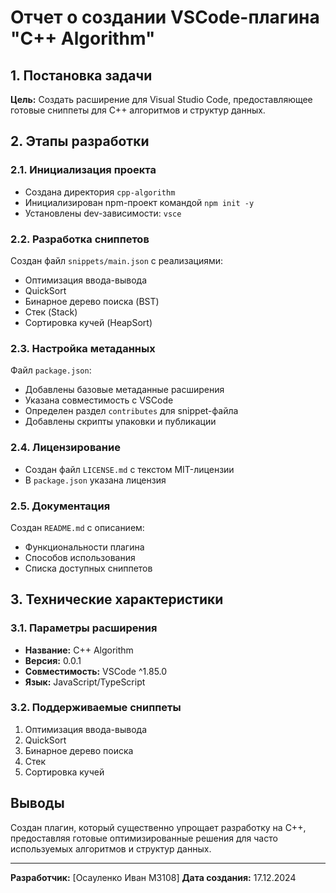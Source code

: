 # Отчет о создании VSCode-плагина "C++ Algorithm"

## 1. Постановка задачи
**Цель:** Создать расширение для Visual Studio Code, предоставляющее готовые сниппеты для C++ алгоритмов и структур данных.

## 2. Этапы разработки

### 2.1. Инициализация проекта
- Создана директория `cpp-algorithm`
- Инициализирован npm-проект командой `npm init -y`
- Установлены dev-зависимости: `vsce`

### 2.2. Разработка сниппетов
Создан файл `snippets/main.json` с реализациями:
- Оптимизация ввода-вывода
- QuickSort
- Бинарное дерево поиска (BST)
- Стек (Stack)
- Сортировка кучей (HeapSort)

### 2.3. Настройка метаданных
Файл `package.json`:
- Добавлены базовые метаданные расширения
- Указана совместимость с VSCode
- Определен раздел `contributes` для snippet-файла
- Добавлены скрипты упаковки и публикации

### 2.4. Лицензирование
- Создан файл `LICENSE.md` с текстом MIT-лицензии
- В `package.json` указана лицензия

### 2.5. Документация
Создан `README.md` с описанием:
- Функциональности плагина
- Способов использования
- Списка доступных сниппетов

## 3. Технические характеристики

### 3.1. Параметры расширения
- **Название:** C++ Algorithm
- **Версия:** 0.0.1
- **Совместимость:** VSCode ^1.85.0
- **Язык:** JavaScript/TypeScript

### 3.2. Поддерживаемые сниппеты
1. Оптимизация ввода-вывода
2. QuickSort
3. Бинарное дерево поиска
4. Стек
5. Сортировка кучей

## Выводы
Создан плагин, который существенно упрощает разработку на C++, предоставляя готовые оптимизированные решения для часто используемых алгоритмов и структур данных.

---

**Разработчик:** [Осауленко Иван M3108]
**Дата создания:** 17.12.2024
